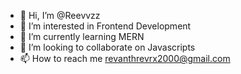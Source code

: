 - 👋 Hi, I’m @Reevvzz
- 👀 I’m interested in Frontend Development
- 🌱 I’m currently learning MERN
- 💞️ I’m looking to collaborate on Javascripts
- 📫 How to reach me revanthrevrx2000@gmail.com

<!---
Reevvzz/Reevvzz is a ✨ special ✨ repository because its `README.md` (this file) appears on your GitHub profile.
You can click the Preview link to take a look at your changes.
--->

